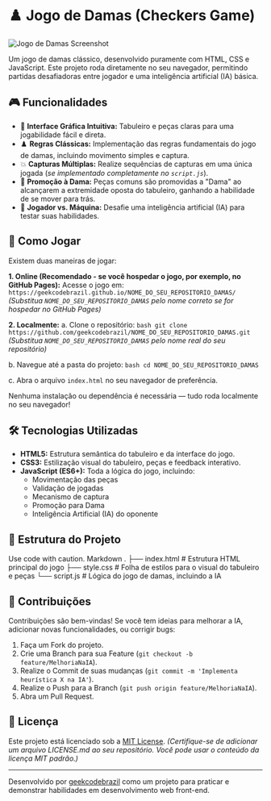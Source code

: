 # ♟️ Jogo de Damas (Checkers Game)

![Jogo de Damas Screenshot](link_para_screenshot_ou_gif_do_jogo.png)
<!-- ^ Substitua pelo link de um screenshot/GIF do seu jogo! -->

Um jogo de damas clássico, desenvolvido puramente com HTML, CSS e JavaScript. Este projeto roda diretamente no seu navegador, permitindo partidas desafiadoras entre jogador e uma inteligência artificial (IA) básica.

## 🎮 Funcionalidades

*   🎲 **Interface Gráfica Intuitiva:** Tabuleiro e peças claras para uma jogabilidade fácil e direta.
*   ♟️ **Regras Clássicas:** Implementação das regras fundamentais do jogo de damas, incluindo movimento simples e captura.
*   💥 **Capturas Múltiplas:** Realize sequências de capturas em uma única jogada (*se implementado completamente no `script.js`*).
*   👑 **Promoção à Dama:** Peças comuns são promovidas a "Dama" ao alcançarem a extremidade oposta do tabuleiro, ganhando a habilidade de se mover para trás.
*   🤖 **Jogador vs. Máquina:** Desafie uma inteligência artificial (IA) para testar suas habilidades.

## 🚀 Como Jogar

Existem duas maneiras de jogar:

**1. Online (Recomendado - se você hospedar o jogo, por exemplo, no GitHub Pages):**
   Acesse o jogo em: `https://geekcodebrazil.github.io/NOME_DO_SEU_REPOSITORIO_DAMAS/`
   *(Substitua `NOME_DO_SEU_REPOSITORIO_DAMAS` pelo nome correto se for hospedar no GitHub Pages)*

**2. Localmente:**
   a. Clone o repositório:
      ```bash
      git clone https://github.com/geekcodebrazil/NOME_DO_SEU_REPOSITORIO_DAMAS.git
      ```
      *(Substitua `NOME_DO_SEU_REPOSITORIO_DAMAS` pelo nome real do seu repositório)*

   b. Navegue até a pasta do projeto:
      ```bash
      cd NOME_DO_SEU_REPOSITORIO_DAMAS
      ```

   c. Abra o arquivo `index.html` no seu navegador de preferência.

Nenhuma instalação ou dependência é necessária — tudo roda localmente no seu navegador!

## 🛠️ Tecnologias Utilizadas

*   **HTML5:** Estrutura semântica do tabuleiro e da interface do jogo.
*   **CSS3:** Estilização visual do tabuleiro, peças e feedback interativo.
*   **JavaScript (ES6+):** Toda a lógica do jogo, incluindo:
    *   Movimentação das peças
    *   Validação de jogadas
    *   Mecanismo de captura
    *   Promoção para Dama
    *   Inteligência Artificial (IA) do oponente

## 📁 Estrutura do Projeto
Use code with caution.
Markdown
.
├── index.html # Estrutura HTML principal do jogo
├── style.css # Folha de estilos para o visual do tabuleiro e peças
└── script.js # Lógica do jogo de damas, incluindo a IA
## 🤝 Contribuições

Contribuições são bem-vindas! Se você tem ideias para melhorar a IA, adicionar novas funcionalidades, ou corrigir bugs:

1.  Faça um Fork do projeto.
2.  Crie uma Branch para sua Feature (`git checkout -b feature/MelhoriaNaIA`).
3.  Realize o Commit de suas mudanças (`git commit -m 'Implementa heurística X na IA'`).
4.  Realize o Push para a Branch (`git push origin feature/MelhoriaNaIA`).
5.  Abra um Pull Request.

## 📜 Licença

Este projeto está licenciado sob a [MIT License](LICENSE).
*(Certifique-se de adicionar um arquivo LICENSE.md ao seu repositório. Você pode usar o conteúdo da licença MIT padrão.)*

---

Desenvolvido por [geekcodebrazil](https://github.com/geekcodebrazil) como um projeto para praticar e demonstrar habilidades em desenvolvimento web front-end.

